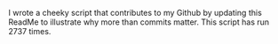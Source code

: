 I wrote a cheeky script that contributes to my Github by updating this ReadMe to illustrate why more than commits matter. This script has run 2737 times.